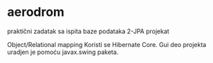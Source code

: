 # aerodrom
praktični zadatak sa ispita baze podataka 2-JPA projekat


Object/Relational mapping 
Koristi se Hibernate Core.
Gui deo projekta uradjen je pomoću javax.swing paketa.


